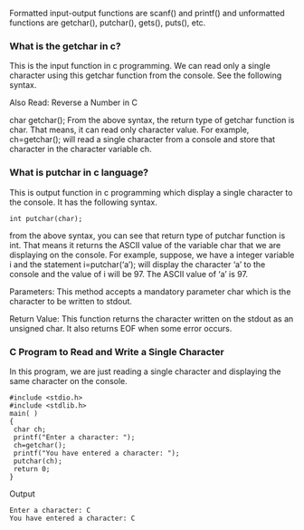 Formatted input-output functions are scanf() and printf() and unformatted functions are getchar(), putchar(), gets(), puts(), etc.

### What is the getchar in c?
This is the input function in c programming. We can read only a single character using this getchar function from the console. See the following syntax.

Also Read: Reverse a Number in C

char getchar();
From the above syntax, the return type of getchar function is char. That means, it can read only character value. For example, ch=getchar(); will read a single character from a console and store that character in the character variable ch.
### What is putchar in c language?
This is output function in c programming which display a single character to the console. It has the following syntax.
```
int putchar(char);
```
from the above syntax, you can see that return type of putchar function is int.
That means it returns the ASCII value of the variable char that we are displaying on the console. 
For example, suppose, we have a integer variable i and the statement i=putchar(‘a’); will display the character ‘a’ to the console and the value of i will be 97. 
The ASCII value of ‘a’ is 97.

Parameters: This method accepts a mandatory parameter char which is the character to be written to stdout.

Return Value: This function returns the character written on the stdout as an unsigned char. It also returns EOF when some error occurs.

### C Program to Read and Write a Single Character
In this program, we are just reading a single character and displaying the same character on the console.

```
#include <stdio.h>
#include <stdlib.h>
main( )
{
 char ch;
 printf("Enter a character: ");
 ch=getchar();
 printf("You have entered a character: ");
 putchar(ch);
 return 0;
}
```
Output

```
Enter a character: C
You have entered a character: C
```
